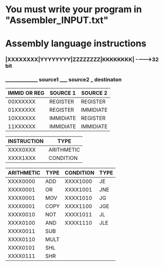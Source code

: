 # You must write your program in "Assembler_INPUT.txt" 

# Assembly language instructions
###     |XXXXXXXX|YYYYYYYY|ZZZZZZZZ|KKKKKKKK| ---->32 bit
###       _____________       source1 ___         source2 _ destinaton


| IMMID OR REG | SOURCE 1 |SOURCE 2|
| ----- | ------- |--------|
| 00XXXXXX | REGISTER |REGISTER|
| 01XXXXXX | REGISTER  |IMMIDIATE|
| 10XXXXXX | IMMIDIATE  |REGISTER|
| 11XXXXXX | IMMIDIATE  |IMMIDIATE|



| INSTRUCTION  | TYPE |
| ----- | ------- |
| XXXX0XXX | ARITHMETIC |
| XXXX1XXX | CONDITION  |





| ARITHMETIC | TYPE |                                    CONDITION | TYPE |              
| ----- | ------- |                                      ----- | ------- |
| XXXX0000 | ADD |                                        XXXX1000 | JE |
| XXXX0001 | OR |                                         XXXX1001 | JNE |
| XXXX0001 | MOV |                                        XXXX1010 | JG |
| XXXX0001 | COPY  |                                      XXXX1100 | JGE  |
| XXXX0010 | NOT  |                                       XXXX1011 | JL  |
| XXXX0100 | AND  |                                        XXXX1110 | JLE  |
| XXXX0011 | SUB  |
| XXXX0110 | MULT |
| XXXX0101 | SHL  |
| XXXX0111 | SHR  |
